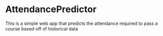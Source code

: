 # AttendancePredictor
This is a simple web app that predicts the attendance required to pass a course based off of historical data
